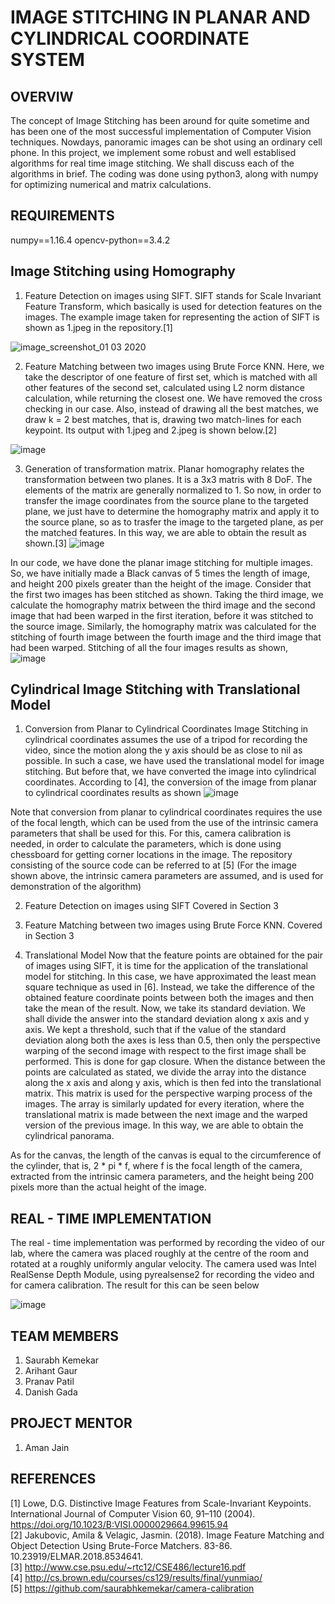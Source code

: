 # IMAGE STITCHING IN PLANAR AND CYLINDRICAL COORDINATE SYSTEM


## OVERVIW
The concept of Image Stitching has been around for quite sometime and has been one of the most successful implementation of Computer Vision techniques. Nowdays, panoramic images can be shot using an ordinary cell phone. In this project, we implement some robust and well establised algorithms for real time image stitching. We shall discuss each of the algorithms in brief. The coding was done using python3, along with numpy for optimizing numerical and matrix calculations. 

## REQUIREMENTS
numpy==1.16.4 opencv-python==3.4.2

## Image Stitching using Homography

1. Feature Detection on images using SIFT.
SIFT stands for Scale Invariant Feature Transform, which basically is used for detection features on the images. The example image taken for representing the action of SIFT is shown as 1.jpeg in the repository.[1] 

![image_screenshot_01 03 2020](https://user-images.githubusercontent.com/45517467/75624246-a6ef8500-5bd8-11ea-9dfc-73cacfb0fd20.png)

2. Feature Matching between two images using Brute Force KNN.
Here, we take the descriptor of one feature of first set, which is matched with all other features of the second set, calculated using L2 norm distance calculation, while returning the closest one. We have removed the cross checking in our case. Also, instead of drawing all the best matches, we draw k = 2 best matches, that is, drawing two match-lines for each keypoint. Its output with 1.jpeg and 2.jpeg is shown below.[2]

![image](https://user-images.githubusercontent.com/45517467/75624402-caff9600-5bd9-11ea-8c93-6ab62c30a6de.png)

3. Generation of transformation matrix.
Planar homography relates the transformation between two planes. It is a 3x3 matris with 8 DoF. The elements of the matrix are generally normalized to 1. So now, in order to transfer the image coordinates from the source plane to the targeted plane, we just have to determine the homography matrix and apply it to the source plane, so as to trasfer the image to the targeted plane, as per the matched features. In this way, we are able to obtain the result as shown.[3]
![image](https://user-images.githubusercontent.com/45517467/75624566-680efe80-5bdb-11ea-8542-73767db92bf5.png)

In our code, we have done the planar image stitching for multiple images. So, we have initially made a Black canvas of 5 times the length of image, and height 200 pixels greater than the height of the image. Consider that the first two images has been stitched as shown. Taking the third image, we calculate the homography matrix between the third image and the second image that had been warped in the first iteration, before it was stitched to the source image. Similarly, the homography matrix was calculated for the stitching of fourth image between the fourth image and the third image that had been warped. Stitching of all the four images results as shown, 
![image](https://user-images.githubusercontent.com/45517467/75624642-3c404880-5bdc-11ea-9ec7-1600d63b0a35.png) 

## Cylindrical Image Stitching with Translational Model

1. Conversion from Planar to Cylindrical Coordinates
Image Stitching in cylindrical coordinates assumes the use of a tripod for recording the video, since the motion along the y axis should be as close to nil as possible. In such a case, we have used the translational model for image stitching. But before that, we have converted the image into cylindrical coordinates. According to [4], the conversion of the image from planar to cylindrical coordinates results as shown
![image](https://user-images.githubusercontent.com/45517467/75624917-06509380-5bdf-11ea-85d8-4a74d92573fa.png)

Note that conversion from planar to cylindrical coordinates requires the use of the focal length, which can be used from the use of the intrinsic camera parameters that shall be used for this. For this, camera calibration is needed, in order to calculate the parameters, which is done using chessboard for getting corner locations in the image. The repository consisting of the source code can be referred to at [5]
(For the image shown above, the intrinsic camera parameters are assumed, and is used for demonstration of the algorithm)

2. Feature Detection on images using SIFT
Covered in Section 3

3. Feature Matching between two images using Brute Force KNN.
Covered in Section 3

4. Translational Model
Now that the feature points are obtained for the pair of images using SIFT, it is time for the application of the translational model for stitching. In this case, we have approximated the least mean square technique as used in [6]. Instead, we take the difference of the obtained feature coordinate points between both the images and then take the mean of the result. Now, we take its standard deviation. We shall divide the answer into the standard deviation along x axis and y axis. We kept a threshold, such that if the value of the standard deviation along both the axes is less than 0.5, then only the perspective warping of the second image with respect to the first image shall be performed. This is done for gap closure. When the distance between the points are calculated as stated, we divide the array into the distance along the x axis and along y axis, which is then fed into the translational matrix. This matrix is used for the perspective warping process of the images. The array is similarly updated for every iteration, where the translational matrix is made between the next image and the warped version of the previous image. In this way, we are able to obtain the cylindrical panorama.

As for the canvas, the length of the canvas is equal to the circumference of the cylinder, that is, 2 * pi * f, where f is the focal length of the camera, extracted from the intrinsic camera parameters, and the height being 200 pixels more than the actual height of the image. 

## REAL - TIME IMPLEMENTATION
The real - time implementation was performed by recording the video of our lab, where the camera was placed roughly at the centre of the room and rotated at a roughly uniformly angular velocity. The camera used was Intel RealSense Depth Module, using pyrealsense2 for recording the video and for camera calibration. The result for this can be seen below

![image](https://user-images.githubusercontent.com/45517467/75627138-b6c89280-5bf3-11ea-8b23-8effd0af65b7.png)

## TEAM MEMBERS

1. Saurabh Kemekar
2. Arihant Gaur
3. Pranav Patil
4. Danish Gada

## PROJECT MENTOR
1. Aman Jain


## REFERENCES

[1] Lowe, D.G. Distinctive Image Features from Scale-Invariant Keypoints. International Journal of Computer Vision 60, 91–110 (2004). https://doi.org/10.1023/B:VISI.0000029664.99615.94 <br />
[2] Jakubovic, Amila & Velagic, Jasmin. (2018). Image Feature Matching and Object Detection Using Brute-Force Matchers. 83-86. 10.23919/ELMAR.2018.8534641. </br>
[3] http://www.cse.psu.edu/~rtc12/CSE486/lecture16.pdf <br />
[4] http://cs.brown.edu/courses/cs129/results/final/yunmiao/ <br />
[5] https://github.com/saurabhkemekar/camera-calibration <br />

